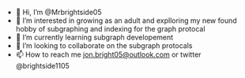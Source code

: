 - 👋 Hi, I’m @Mrbrightside05
- 👀 I’m interested in growing as an adult and explloring my new found hobby of subgraphing and indexing for the graph protocal
- 🌱 I’m currently learning subgraph developement 
- 💞️ I’m looking to collaborate on the subgraph protocals
- 📫 How to reach me jon.bright05@outlook.com or twitter @brightside1105

<!---
Mrbrightside05/Mrbrightside05 is a ✨ special ✨ repository because its `README.md` (this file) appears on your GitHub profile.
You can click the Preview link to take a look at your changes.
--->
